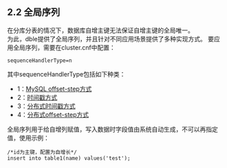 ## 2.2 全局序列

在分库分表的情况下，数据库自增主键无法保证自增主键的全局唯一。  
为此，dble提供了全局序列，并且针对不同应用场景提供了多种实现方式。
要应用全局序列，需要在cluster.cnf中配置：  
```  
sequenceHandlerType=n
```  
其中sequenceHandlerType包括如下种类：
 + 1：[MySQL offset-step方式](2.2_global_sequence/2.2.1_MySQL-offset-setp.md)
 + 2：[时间戳方式](2.2_global_sequence/2.2.2_timestamp.md)
 + 3：[分布式时间戳方式](2.2_global_sequence/2.2.3_distribute_timestamp.md)
 + 4：[分布式offset-step方式](2.2_global_sequence/2.2.4_distribute_offset-step.md)
 
全局序列用于给自增列赋值，写入数据时字段值由系统自动生成，不可以再指定值，使用示例：  
```  
/*id为主键，配置为自增长*/
insert into table1(name) values('test');
```  

